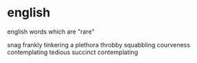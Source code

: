 # english
english words which are "rare"

snag
frankly
tinkering
a plethora
throbby
squabbling
courveness
contemplating
tedious
succinct
contemplating
